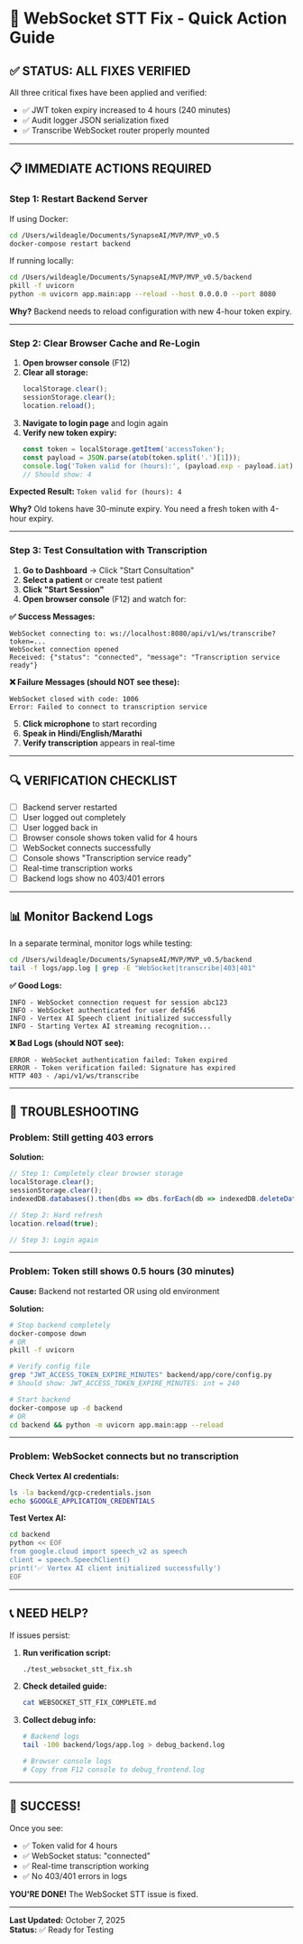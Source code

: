 # 🚀 WebSocket STT Fix - Quick Action Guide

## ✅ STATUS: ALL FIXES VERIFIED

All three critical fixes have been applied and verified:
- ✅ JWT token expiry increased to 4 hours (240 minutes)
- ✅ Audit logger JSON serialization fixed
- ✅ Transcribe WebSocket router properly mounted

---

## 📋 IMMEDIATE ACTIONS REQUIRED

### Step 1: Restart Backend Server

If using Docker:
```bash
cd /Users/wildeagle/Documents/SynapseAI/MVP/MVP_v0.5
docker-compose restart backend
```

If running locally:
```bash
cd /Users/wildeagle/Documents/SynapseAI/MVP/MVP_v0.5/backend
pkill -f uvicorn
python -m uvicorn app.main:app --reload --host 0.0.0.0 --port 8080
```

**Why?** Backend needs to reload configuration with new 4-hour token expiry.

---

### Step 2: Clear Browser Cache and Re-Login

1. **Open browser console** (F12)
2. **Clear all storage:**
   ```javascript
   localStorage.clear();
   sessionStorage.clear();
   location.reload();
   ```
3. **Navigate to login page** and login again
4. **Verify new token expiry:**
   ```javascript
   const token = localStorage.getItem('accessToken');
   const payload = JSON.parse(atob(token.split('.')[1]));
   console.log('Token valid for (hours):', (payload.exp - payload.iat) / 3600);
   // Should show: 4
   ```

**Expected Result:** `Token valid for (hours): 4`

**Why?** Old tokens have 30-minute expiry. You need a fresh token with 4-hour expiry.

---

### Step 3: Test Consultation with Transcription

1. **Go to Dashboard** → Click "Start Consultation"
2. **Select a patient** or create test patient
3. **Click "Start Session"**
4. **Open browser console** (F12) and watch for:

**✅ Success Messages:**
```
WebSocket connecting to: ws://localhost:8080/api/v1/ws/transcribe?token=...
WebSocket connection opened
Received: {"status": "connected", "message": "Transcription service ready"}
```

**❌ Failure Messages (should NOT see these):**
```
WebSocket closed with code: 1006
Error: Failed to connect to transcription service
```

5. **Click microphone** to start recording
6. **Speak in Hindi/English/Marathi**
7. **Verify transcription** appears in real-time

---

## 🔍 VERIFICATION CHECKLIST

- [ ] Backend server restarted
- [ ] User logged out completely
- [ ] User logged back in
- [ ] Browser console shows token valid for 4 hours
- [ ] WebSocket connects successfully
- [ ] Console shows "Transcription service ready"
- [ ] Real-time transcription works
- [ ] Backend logs show no 403/401 errors

---

## 📊 Monitor Backend Logs

In a separate terminal, monitor logs while testing:

```bash
cd /Users/wildeagle/Documents/SynapseAI/MVP/MVP_v0.5/backend
tail -f logs/app.log | grep -E "WebSocket|transcribe|403|401"
```

**✅ Good Logs:**
```
INFO - WebSocket connection request for session abc123
INFO - WebSocket authenticated for user def456
INFO - Vertex AI Speech client initialized successfully
INFO - Starting Vertex AI streaming recognition...
```

**❌ Bad Logs (should NOT see):**
```
ERROR - WebSocket authentication failed: Token expired
ERROR - Token verification failed: Signature has expired
HTTP 403 - /api/v1/ws/transcribe
```

---

## 🐛 TROUBLESHOOTING

### Problem: Still getting 403 errors

**Solution:**
```javascript
// Step 1: Completely clear browser storage
localStorage.clear();
sessionStorage.clear();
indexedDB.databases().then(dbs => dbs.forEach(db => indexedDB.deleteDatabase(db.name)));

// Step 2: Hard refresh
location.reload(true);

// Step 3: Login again
```

---

### Problem: Token still shows 0.5 hours (30 minutes)

**Cause:** Backend not restarted OR using old environment

**Solution:**
```bash
# Stop backend completely
docker-compose down
# OR
pkill -f uvicorn

# Verify config file
grep "JWT_ACCESS_TOKEN_EXPIRE_MINUTES" backend/app/core/config.py
# Should show: JWT_ACCESS_TOKEN_EXPIRE_MINUTES: int = 240

# Start backend
docker-compose up -d backend
# OR
cd backend && python -m uvicorn app.main:app --reload
```

---

### Problem: WebSocket connects but no transcription

**Check Vertex AI credentials:**
```bash
ls -la backend/gcp-credentials.json
echo $GOOGLE_APPLICATION_CREDENTIALS
```

**Test Vertex AI:**
```bash
cd backend
python << EOF
from google.cloud import speech_v2 as speech
client = speech.SpeechClient()
print('✅ Vertex AI client initialized successfully')
EOF
```

---

## 📞 NEED HELP?

If issues persist:

1. **Run verification script:**
   ```bash
   ./test_websocket_stt_fix.sh
   ```

2. **Check detailed guide:**
   ```bash
   cat WEBSOCKET_STT_FIX_COMPLETE.md
   ```

3. **Collect debug info:**
   ```bash
   # Backend logs
   tail -100 backend/logs/app.log > debug_backend.log
   
   # Browser console logs
   # Copy from F12 console to debug_frontend.log
   ```

---

## 🎉 SUCCESS!

Once you see:
- ✅ Token valid for 4 hours
- ✅ WebSocket status: "connected"
- ✅ Real-time transcription working
- ✅ No 403/401 errors in logs

**YOU'RE DONE!** The WebSocket STT issue is fixed.

---

**Last Updated:** October 7, 2025  
**Status:** ✅ Ready for Testing
